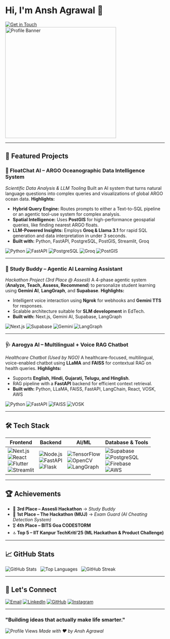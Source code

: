 # **Hi, I'm Ansh Agrawal** 👋  
[![Get in Touch](https://img.shields.io/badge/Get%20In%20Touch-25D366?style=for-the-badge&logo=gmail&logoColor=white)](mailto:anshagrawal148@gmail.com)  
<img src="https://github.com/AnshAggr1303.png" alt="Profile Banner" width="350" />  

---

## **🚀 Featured Projects**

### **🌊 FloatChat AI – ARGO Oceanographic Data Intelligence System**
*Scientific Data Analysis & LLM Tooling*
Built an AI system that turns natural language questions into complex queries and visualizations of global ARGO ocean data.
**Highlights:**
- **Hybrid Query Engine:** Routes prompts to either a Text-to-SQL pipeline or an agentic tool-use system for complex analysis.
- **Spatial Intelligence:** Uses **PostGIS** for high-performance geospatial queries, like finding nearest ARGO floats.
- **LLM-Powered Insights:** Employs **Groq & Llama 3.1** for rapid SQL generation and data interpretation in under 3 seconds.
- **Built with:** Python, FastAPI, PostgreSQL, PostGIS, Streamlit, Groq

![Python](https://img.shields.io/badge/Python-3776AB?style=for-the-badge&logo=python&logoColor=white) ![FastAPI](https://img.shields.io/badge/FastAPI-009688?style=for-the-badge&logo=fastapi&logoColor=white) ![PostgreSQL](https://img.shields.io/badge/PostgreSQL-4169E1?style=for-the-badge&logo=postgresql&logoColor=white) ![Groq](https://img.shields.io/badge/Groq%20LLM-Llama3.1-purple?style=for-the-badge) ![PostGIS](https://img.shields.io/badge/PostGIS-Enabled-brightgreen?style=for-the-badge)

---

### **🧠 Study Buddy – Agentic AI Learning Assistant**
*Hackathon Project (3rd Place @ Assesli)*
A 4-phase agentic system (**Analyze, Teach, Assess, Recommend**) to personalize student learning using **Gemini AI**, **LangGraph**, and **Supabase**.
**Highlights:**
- Intelligent voice interaction using **Ngrok** for webhooks and **Gemini TTS** for responses.
- Scalable architecture suitable for **SLM development** in EdTech.
- **Built with:** Next.js, Gemini AI, Supabase, LangGraph

![Next.js](https://img.shields.io/badge/Next.js-000000?style=for-the-badge&logo=nextdotjs&logoColor=white) ![Supabase](https://img.shields.io/badge/Supabase-3ECF8E?style=for-the-badge&logo=supabase&logoColor=white) ![Gemini](https://img.shields.io/badge/Gemini-AI-red?style=for-the-badge&logo=google&logoColor=white) ![LangGraph](https://img.shields.io/badge/LangGraph-blue?style=for-the-badge&logo=graphql&logoColor=white)

---

### **🩺 Aarogya AI – Multilingual + Voice RAG Chatbot**
*Healthcare Chatbot (Used by NGO)*
A healthcare-focused, multilingual, voice-enabled chatbot using **LLaMA** and **FAISS** for contextual RAG on health queries.
**Highlights:**
- Supports **English, Hindi, Gujarati, Telugu, and Hinglish**.
- RAG pipeline with a **FastAPI** backend for efficient context retrieval.
- **Built with:** Python, LLaMA, FAISS, FastAPI, LangChain, React, VOSK, AWS

![Python](https://img.shields.io/badge/Python-3776AB?style=for-the-badge&logo=python&logoColor=white) ![FastAPI](https://img.shields.io/badge/FastAPI-009688?style=for-the-badge&logo=fastapi&logoColor=white) ![FAISS](https://img.shields.io/badge/FAISS-blue?style=for-the-badge&logo=meta&logoColor=white) ![VOSK](https://img.shields.io/badge/VOSK-orange?style=for-the-badge)

---

## **🛠️ Tech Stack**

| **Frontend** | **Backend** | **AI/ML** | **Database & Tools** |
|---------------|-------------|------------|----------------------|
| ![Next.js](https://img.shields.io/badge/Next.js-000000?style=for-the-badge&logo=nextdotjs&logoColor=white) <br> ![React](https://img.shields.io/badge/React-61DAFB?style=for-the-badge&logo=react&logoColor=black) <br> ![Flutter](https://img.shields.io/badge/Flutter-02569B?style=for-the-badge&logo=flutter&logoColor=white) <br> ![Streamlit](https://img.shields.io/badge/Streamlit-FF4B4B?style=for-the-badge&logo=streamlit&logoColor=white) | ![Node.js](https://img.shields.io/badge/Node.js-339933?style=for-the-badge&logo=node.js&logoColor=white) <br> ![FastAPI](https://img.shields.io/badge/FastAPI-009688?style=for-the-badge&logo=fastapi&logoColor=white) <br> ![Flask](https://img.shields.io/badge/Flask-000000?style=for-the-badge&logo=flask&logoColor=white) | ![TensorFlow](https://img.shields.io/badge/TensorFlow-FF6F00?style=for-the-badge&logo=tensorflow&logoColor=white) <br> ![OpenCV](https://img.shields.io/badge/OpenCV-27338E?style=for-the-badge&logo=opencv&logoColor=white) <br> ![LangGraph](https://img.shields.io/badge/LangGraph-blue?style=for-the-badge&logo=graphql&logoColor=white) | ![Supabase](https://img.shields.io/badge/Supabase-3ECF8E?style=for-the-badge&logo=supabase&logoColor=white) <br> ![PostgreSQL](https://img.shields.io/badge/PostgreSQL-4169E1?style=for-the-badge&logo=postgresql&logoColor=white) <br> ![Firebase](https://img.shields.io/badge/Firebase-FFCA28?style=for-the-badge&logo=firebase&logoColor=white) <br> ![AWS](https://img.shields.io/badge/AWS-232F3E?style=for-the-badge&logo=amazon-aws&logoColor=white) |

---

## **🏆 Achievements**

- 🥉 **3rd Place – Assesli Hackathon** → *Study Buddy*
- 🥇 **1st Place – The Hackathon (MUJ)** → *Exam Guard (AI Cheating Detection System)*
- 🎖️ **4th Place – BITS Goa CODESTORM**
- 🔝 **Top 5 – IIT Kanpur TechKriti’25 (ML Hackathon & Product Challenge)**

---

## **📈 GitHub Stats**

![GitHub Stats](https://github-readme-stats.vercel.app/api?username=AnshAggr1303&show_icons=true&theme=default&include_all_commits=true&count_private=true) &nbsp; ![Top Languages](https://github-readme-stats.vercel.app/api/top-langs/?username=AnshAggr1303&layout=compact&langs_count=8&theme=default) &nbsp; ![GitHub Streak](https://github-readme-streak-stats.herokuapp.com/?user=AnshAggr1303&theme=default)

---

## **🤝 Let's Connect**

[![Email](https://img.shields.io/badge/Email-D14836?style=for-the-badge&logo=gmail&logoColor=white)](mailto:anshagrawal148@gmail.com)
[![LinkedIn](https://img.shields.io/badge/LinkedIn-0A66C2?style=for-the-badge&logo=linkedin&logoColor=white)](https://linkedin.com/in/ansh-agrawal-a69866298/)
[![GitHub](https://img.shields.io/badge/GitHub-181717?style=for-the-badge&logo=github&logoColor=white)](https://github.com/AnshAggr1303)
[![Instagram](https://img.shields.io/badge/Instagram-E4405F?style=for-the-badge&logo=instagram&logoColor=white)](https://www.instagram.com/_anshhagrawal_/)

---

### **"Building ideas that actually make life smarter."**
![Profile Views](https://komarev.com/ghpvc/?username=AnshAggr1303&label=Profile%20Views&color=0E76A8&style=for-the-badge)
*Made with ❤️ by Ansh Agrawal*
